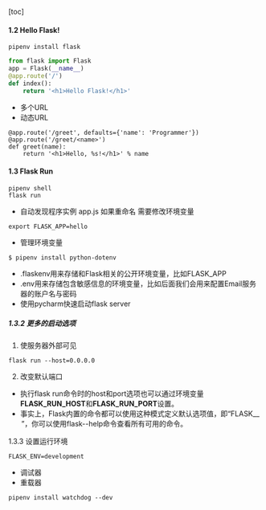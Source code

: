 
[toc]
#### 1.2 Hello Flask!
```
pipenv install flask
```


```python
from flask import Flask
app = Flask(__name__)
@app.route('/')
def index():
    return '<h1>Hello Flask!</h1>'
```

- 多个URL
- 动态URL

```
@app.route('/greet', defaults={'name': 'Programmer'})
@app.route('/greet/<name>')    
def greet(name):
    return '<h1>Hello, %s!</h1>' % name

```

#### 1.3 Flask Run

```
pipenv shell
flask run
```

- 自动发现程序实例 app.js 如果重命名 需要修改环境变量

```
export FLASK_APP=hello
```
- 管理环境变量


```
$ pipenv install python-dotenv
```

- .flaskenv用来存储和Flask相关的公开环境变量，比如FLASK_APP
- .env用来存储包含敏感信息的环境变量，比如后面我们会用来配置Email服务器的账户名与密码
- 使用pycharm快速启动flask server


##### 1.3.2 更多的启动选项
1. 使服务器外部可见

```
flask run --host=0.0.0.0
```
2. 改变默认端口
- 执行flask run命令时的host和port选项也可以通过环境变量**FLASK_RUN_HOST**和**FLASK_RUN_PORT**设置。
- 事实上，Flask内置的命令都可以使用这种模式定义默认选项值，即“FLASK_<COMMAND>_<OPTION>”，你可以使用flask--help命令查看所有可用的命令。

1.3.3 设置运行环境

```
FLASK_ENV=development
```
- 调试器
- 重载器

```
pipenv install watchdog --dev
```

